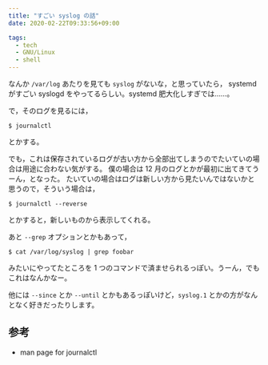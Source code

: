 ```yaml
---
title: "すごい syslog の話"
date: 2020-02-22T09:33:56+09:00

tags:
  - tech
  - GNU/Linux
  - shell
---
```


なんか `/var/log` あたりを見ても `syslog` がないな，と思っていたら，
systemd がすごい syslogd をやってるらしい。systemd 肥大化しすぎでは……。

で，そのログを見るには，

```shell
$ journalctl
```

とかする。

でも，これは保存されているログが古い方から全部出てしまうのでたいていの場合は用途に合わない気がする。
僕の場合は 12 月のログとかが最初に出てきてうーん，となった。
たいていの場合はログは新しい方から見たいんではないかと思うので，そういう場合は，

```shell
$ journalctl --reverse
```

とかすると，新しいものから表示してくれる。

あと `--grep` オプションとかもあって，

```shell
$ cat /var/log/syslog | grep foobar
```

みたいにやってたところを 1 つのコマンドで済ませられるっぽい。うーん，でもこれはなんかなー。

他には `--since` とか `--until` とかもあるっぽいけど，`syslog.1` とかの方がなんとなく好きだったりします。

## 参考

- man page for journalctl
